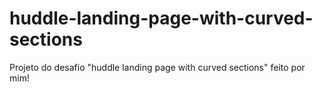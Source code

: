 # huddle-landing-page-with-curved-sections
Projeto do desafio "huddle landing page with curved sections" feito por mim! 
